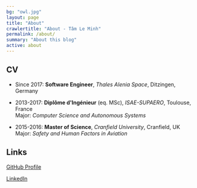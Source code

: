 ```yaml
---
bg: "owl.jpg"
layout: page
title: "About"
crawlertitle: "About - Tâm Le Minh"
permalink: /about/
summary: "About this blog"
active: about
---
```


## CV

- Since 2017: **Software Engineer**, *Thales Alenia Space*, Ditzingen, Germany

- 2013-2017: **Diplôme d'Ingénieur** (eq. MSc), *ISAE-SUPAERO*, Toulouse, France  
Major: *Computer Science and Autonomous Systems*  

- 2015-2016: **Master of Science**, *Cranfield University*, Cranfield, UK  
Major: *Safety and Human Factors in Aviation*  

## Links

[GitHub Profile](https://github.com/tam-leminh/)

[LinkedIn](https://www.linkedin.com/in/tamleminh/)